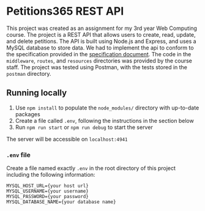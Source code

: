 # Petitions365 REST API

This project was created as an assignment for my 3rd year Web Computing course.
The project is a REST API that allows users to create, read, update, and delete petitions.
The API is built using Node.js and Express, and uses a MySQL database to store data.
We had to implement the api to conform to the specification provided in the [specification document](api_spec.yaml).
The code in the `middleware`, `routes`, and `resources` directories was provided by the course staff.
The project was tested using Postman, with the tests stored in the `postman` directory.

## Running locally

1. Use `npm install` to populate the `node_modules/` directory with up-to-date packages
2. Create a file called `.env`, following the instructions in the section below
3. Run `npm run start` or `npm run debug` to start the server

The server will be accessible on `localhost:4941`

### `.env` file

Create a file named exactly `.env` in the root directory of this project including the following information:
```
MYSQL_HOST_URL={your host url}
MYSQL_USERNAME={your username}
MYSQL_PASSWORD={your password}
MYSQL_DATABASE_NAME={your database name}
```
